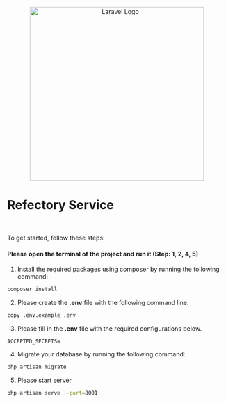 <p align="center"><a href="https://laravel.com" target="_blank"><img src="https://raw.githubusercontent.com/laravel/art/master/logo-lockup/5%20SVG/2%20CMYK/1%20Full%20Color/laravel-logolockup-cmyk-red.svg" width="400" alt="Laravel Logo"></a></p>

# Refectory Service

<br>

To get started, follow these steps:

#### Please open the terminal of the project and run it (Step: 1, 2, 4, 5)

1. Install the required packages using composer by running the following command:

```bash
composer install
```

2. Please create the **.env** file with the following command line.

```bash
copy .env.example .env
```

3. Please fill in the **.env** file with the required configurations below.

```
ACCEPTED_SECRETS=
```

4. Migrate your database by running the following command:

```bash
php artisan migrate
```

5. Please start server

```bash
php artisan serve --port=8001
```
